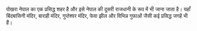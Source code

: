 पोखरा नेपाल का एक प्रसिद्ध शहर है और इसे नेपाल की दूसरी राजधानी के रूप में भी जाना जाता है। यहाँ बिंदबासिनी मंदिर, बाराही मंदिर, गुप्तेश्वर मंदिर, फेवा झील और विभिन्न गुफाओं जैसी कई प्रसिद्ध जगहें भी हैं।